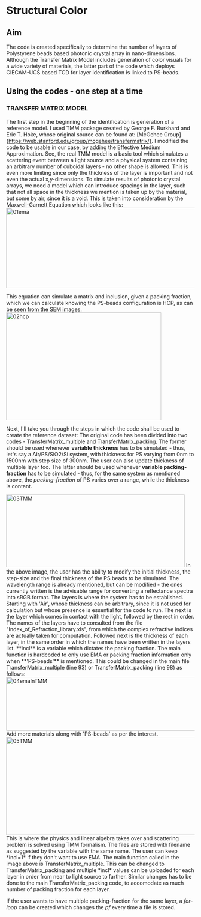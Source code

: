 # Structural Color
## Aim
The code is created specifically to determine the number of layers of Polystyrene beads based photonic crystal array in nano-dimensions. Although the Transfer Matrix Model includes generation of color visuals for a wide variety of materials, the latter part of the code which deploys CIECAM-UCS based TCD for layer identification is linked to PS-beads.

## Using the codes - one step at a time
### TRANSFER MATRIX MODEL
The first step in the beginning of the identification is generation of a reference model. I used TMM package created by George F. Burkhard and Eric T. Hoke, whose original source can be found at: [McGehee Group]{https://web.stanford.edu/group/mcgehee/transfermatrix/}. I modified the code to be usable in our case, by adding the Effective Medium Approximation. See, the real TMM model is a basic tool which simulates a scattering event between a light source and a physical system containing an arbitrary number of cuboidal layers - no other shape is allowed. This is even more limiting since only the thickness of the layer is important and not even the actual x,y-dimensions. To simulate results of photonic crystal arrays, we need a model which can introduce spacings in the layer, such that not all space in the thickness we mention is taken up by the material, but some by air, since it is a void. This is taken into consideration by the Maxwell-Garnett Equation which looks like this:
<img width="1000" height="214" alt="01ema" src="https://github.com/user-attachments/assets/8f9054cb-04b9-43a7-81a5-36c4e65112e5" />

This equation can simulate a matrix and inclusion, given a packing fraction, which we can calculate knowing the PS-beads configuration is HCP, as can be seen from the SEM images.
<img width="414" height="287" alt="02hcp" src="https://github.com/user-attachments/assets/35f8b96c-4f14-4728-adcc-69a7a845e6c6" />

Next, I'll take you through the steps in which the code shall be used to create the reference dataset:
The original code has been divided into two codes - TransferMatrix_multiple and TransferMatrix_packing. The former should be used whenever **variable thickness** has to be simulated - thus, let's say a Air/PS/SiO2/Si system, with thickness for PS varying from 0nm to 1500nm with step size of 300nm. The user can also update thickness of multiple layer too. The latter should be used whenever **variable packing-fraction** has to be simulated - thus, for the same system as mentioned above, the *packing-fraction* of PS varies over a range, while the thickness is contant. 

<img width="477" height="194" alt="03TMM" src="https://github.com/user-attachments/assets/27170686-cd1d-4c75-ba9e-33edc3f6c7f1" />
In the above image, the user has the ability to modify the initial thickness, the step-size and the final thickness of the PS beads to be simulated. The wavelength range is already mentioned, but can be modified - the ones currently written is the advisable range for converting a reflectance spectra into sRGB format. 
The layers is where the system has to be established. Starting with 'Air', whose thickness can be arbitrary, since it is not used for calculation but whose presence is essential for the code to run. The next is the layer which comes in contact with the light, followed by the rest in order. The names of the layers have to consulted from the file "Index_of_Refraction_library.xls", from which the complex refractive indices are actually taken for computation. Followed next is the thickness of each layer, in the same order in which the names have been written in the layers list. **incl** is a variable which dictates the packing fraction. The main function is hardcoded to only use EMA or packing fraction information only when **'PS-beads'** is mentioned. This could be changed in the main file TransferMatrix_multiple (line 93) or TransferMatrix_packing (line 98) as follows:
<img width="703" height="143" alt="04emaInTMM" src="https://github.com/user-attachments/assets/06aa7a16-da6a-4a9c-9b0d-6cfff9284f79" />
Add more materials along with 'PS-beads' as per the interest.

<img width="634" height="261" alt="05TMM" src="https://github.com/user-attachments/assets/ef26a59b-a21c-4be1-b889-b639e3f9b712" />
This is where the physics and linear algebra takes over and scattering problem is solved using TMM formalism. The files are stored with filename as suggested by the variable with the same name. The user can keep *incl=1* if they don't want to use EMA. The main function called in the image above is TransferMatrix_multiple. This can be changed to TransferMatrix_packing and multiple *incl* values can be uploaded for each layer in order from near to light source to farther. Similar changes has to be done to the main TransferMatrix_packing code, to accomodate as much number of packing fraction for each layer.

If the user wants to have multiple packing-fraction for the same layer, a *for-loop* can be created which changes the *pf* every time a file is stored.
